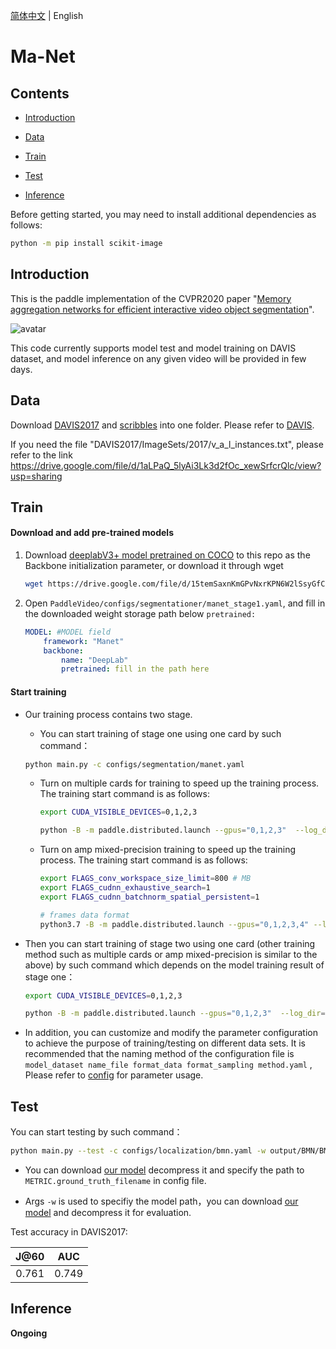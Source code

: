[简体中文](../zh-CN/manet.md) | English

# Ma-Net

## Contents

- [Introduction](#Introduction)

- [Data](#Data)

- [Train](#Train)

- [Test](#Test)

- [Inference](#Inference)

Before getting started, you may need to install additional dependencies as follows:
```bash
python -m pip install scikit-image
```

## Introduction

This is the paddle implementation of the CVPR2020 paper "[Memory aggregation networks for efficient interactive video object segmentation](https://arxiv.org/abs/2003.13246)".

![avatar](../../../images/1836-teaser.gif)

This code currently supports model test and model training on DAVIS  dataset,  and model inference on any given video will be provided in few days.



## Data

Download [DAVIS2017](https://data.vision.ee.ethz.ch/csergi/share/davis/DAVIS-2017-trainval-480p.zip) and [scribbles](https://data.vision.ee.ethz.ch/csergi/share/DAVIS-Interactive/DAVIS-2017-scribbles-trainval.zip) into one folder. Please refer to [DAVIS](https://davischallenge.org/davis2017/code.html).

If you need the file "DAVIS2017/ImageSets/2017/v_a_l_instances.txt", please refer to the link https://drive.google.com/file/d/1aLPaQ_5lyAi3Lk3d2fOc_xewSrfcrQlc/view?usp=sharing


## Train

#### Download and add pre-trained models

1. Download [deeplabV3+ model pretrained on COCO](https://drive.google.com/file/d/15temSaxnKmGPvNxrKPN6W2lSsyGfCtTB/view?usp=sharing) to this repo as the Backbone initialization parameter, or download it through wget

   ```bash
   wget https://drive.google.com/file/d/15temSaxnKmGPvNxrKPN6W2lSsyGfCtTB/view?usp=sharing
   ```

2. Open `PaddleVideo/configs/segmentationer/manet_stage1.yaml`, and fill in the downloaded weight storage path below `pretrained:`

   ```yaml
   MODEL: #MODEL field
       framework: "Manet"
       backbone:
           name: "DeepLab"
           pretrained: fill in the path here
   ```

#### Start training

- Our training process contains two stage.

  -  You can start training of stage one using one card by such command：

    ```bash
    python main.py -c configs/segmentation/manet.yaml
    ```

  - Turn on multiple cards for training to speed up the training process. The training start command is as follows:

    ```bash
    export CUDA_VISIBLE_DEVICES=0,1,2,3

    python -B -m paddle.distributed.launch --gpus="0,1,2,3"  --log_dir=log_manet_stage1 main.py -c configs/segmentation/manet.yaml
    ```

  - Turn on amp mixed-precision training to speed up the training process. The training start command is as follows:

    ```bash
    export FLAGS_conv_workspace_size_limit=800 # MB
    export FLAGS_cudnn_exhaustive_search=1
    export FLAGS_cudnn_batchnorm_spatial_persistent=1

    # frames data format
    python3.7 -B -m paddle.distributed.launch --gpus="0,1,2,3,4" --log_dir=log_manet_stage1 main.py --amp -c configs/segmentation/manet.yaml
    ```

- Then you can start training of stage two  using one card (other training method such as multiple cards or amp mixed-precision is similar to the above) by such command which depends on the model training result of stage one：

  ```bash
  export CUDA_VISIBLE_DEVICES=0,1,2,3

  python -B -m paddle.distributed.launch --gpus="0,1,2,3"  --log_dir=log_manet_stage1 main.py  --validate -c configs/segmentation/manet_stage2.yaml
  ```

- In addition, you can customize and modify the parameter configuration to achieve the purpose of training/testing on different data sets. It is recommended that the naming method of the configuration file is `model_dataset name_file format_data format_sampling method.yaml` , Please refer to [config](../../tutorials/config.md) for parameter usage.



## Test

You can start testing by such command：

```bash
python main.py --test -c configs/localization/bmn.yaml -w output/BMN/BMN_epoch_00009.pdparams -o DATASET.test_batch_size=1
```

- You can download [our model](https://drive.google.com/file/d/1JjYNha40rtEYKKKFtDv06myvpxagl5dW/view?usp=sharing) decompress it and specify the path to `METRIC.ground_truth_filename` in config file.

- Args `-w` is used to specifiy the model path，you can download [our model](https://drive.google.com/file/d/1JjYNha40rtEYKKKFtDv06myvpxagl5dW/view?usp=sharing) and decompress it  for evaluation.


Test accuracy in DAVIS2017:

| J@60  |  AUC  |
| :---: | :---: |
| 0.761 | 0.749 |


## Inference

**Ongoing**
